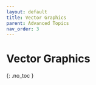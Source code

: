 ```yaml
---
layout: default
title: Vector Graphics
parent: Advanced Topics
nav_order: 3
---
```


# Vector Graphics
{: .no_toc }


